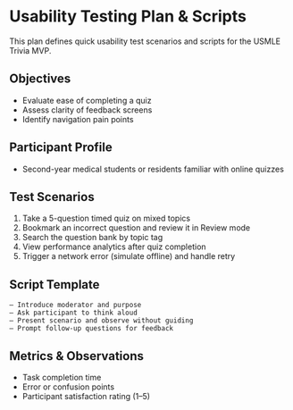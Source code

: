 # Usability Testing Plan & Scripts

This plan defines quick usability test scenarios and scripts for the USMLE Trivia MVP.

## Objectives
- Evaluate ease of completing a quiz
- Assess clarity of feedback screens
- Identify navigation pain points

## Participant Profile
- Second-year medical students or residents familiar with online quizzes

## Test Scenarios
1. Take a 5-question timed quiz on mixed topics
2. Bookmark an incorrect question and review it in Review mode
3. Search the question bank by topic tag
4. View performance analytics after quiz completion
5. Trigger a network error (simulate offline) and handle retry

## Script Template
```
– Introduce moderator and purpose
– Ask participant to think aloud
– Present scenario and observe without guiding
– Prompt follow-up questions for feedback
```

## Metrics & Observations
- Task completion time
- Error or confusion points
- Participant satisfaction rating (1–5)
